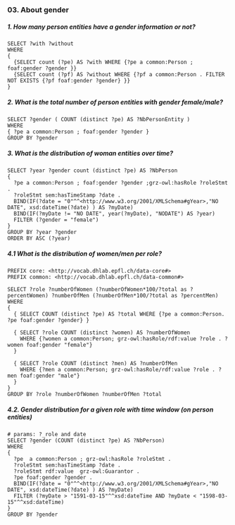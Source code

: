 ### 03. About gender

##### 1. How many person entities have a gender information or not?
```sparql
SELECT ?with ?without
WHERE
{ 
  {SELECT count (?pe) AS ?with WHERE {?pe a common:Person ; foaf:gender ?gender }}
  {SELECT count (?pf) AS ?without WHERE {?pf a common:Person . FILTER NOT EXISTS {?pf foaf:gender ?gender} }}
}
```

##### 2. What is the total number of person entities with gender female/male?
```sparql
SELECT ?gender ( COUNT (distinct ?pe) AS ?NbPersonEntity )
WHERE
{ ?pe a common:Person ; foaf:gender ?gender }
GROUP BY ?gender
```

##### 3. What is the distribution of woman entities over time?
```sparql
SELECT ?year ?gender count (distinct ?pe) AS ?NbPerson
{
  ?pe a common:Person ; foaf:gender ?gender ;grz-owl:hasRole ?roleStmt .
  ?roleStmt sem:hasTimeStamp ?date . 
  BIND(IF(?date = "0"^^<http://www.w3.org/2001/XMLSchema#gYear>,"NO DATE", xsd:dateTime(?date) ) AS ?myDate) 
  BIND(IF(?myDate != "NO DATE", year(?myDate), "NODATE") AS ?year)
  FILTER (?gender = "female")
}
GROUP BY ?year ?gender
ORDER BY ASC (?year)
```

##### 4.1 What is the distribution of women/men per role?
```sparql
PREFIX core: <http://vocab.dhlab.epfl.ch/data-core#>
PREFIX common: <http://vocab.dhlab.epfl.ch/data-common#>

SELECT ?role ?numberOfWomen (?numberOfWomen*100/?total as ?percentWomen) ?numberOfMen (?numberOfMen*100/?total as ?percentMen)
WHERE 
{ 
  { SELECT COUNT (distinct ?pe) AS ?total WHERE {?pe a common:Person. ?pe foaf:gender ?gender} }

  { SELECT ?role COUNT (distinct ?women) AS ?numberOfWomen 
    WHERE {?women a common:Person; grz-owl:hasRole/rdf:value ?role . ?women foaf:gender "female"}   
  }

  { SELECT ?role COUNT (distinct ?men) AS ?numberOfMen 
    WHERE {?men a common:Person; grz-owl:hasRole/rdf:value ?role . ?men foaf:gender "male"}   
  }
}
GROUP BY ?role ?numberOfWomen ?numberOfMen ?total
```

##### 4.2. Gender distribution for a given role with time window (on person entities)
```sparql
# params: ?_role and date
SELECT ?gender (COUNT (distinct ?pe) AS ?NbPerson)
WHERE
{
  ?pe  a common:Person ; grz-owl:hasRole ?roleStmt .
  ?roleStmt sem:hasTimeStamp ?date . 
  ?roleStmt rdf:value  grz-owl:Guarantor .
  ?pe foaf:gender ?gender .
  BIND(IF(?date = "0"^^<http://www.w3.org/2001/XMLSchema#gYear>,"NO DATE", xsd:dateTime(?date) ) AS ?myDate) 
  FILTER (?myDate > "1591-03-15"^^xsd:dateTime AND ?myDate < "1598-03-15"^^xsd:dateTime)
}
GROUP BY ?gender
```
